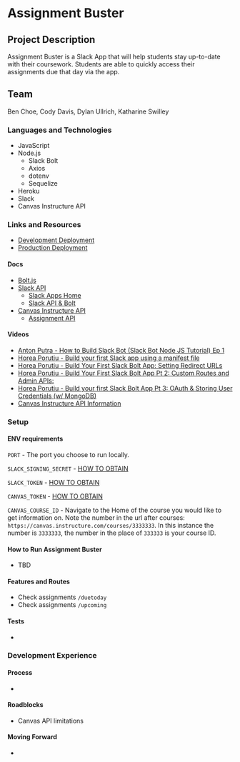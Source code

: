 # Assignment Buster

## Project Description

Assignment Buster is a Slack App that will help students stay up-to-date with their coursework. Students are able to quickly access their assignments due that day via the app.

## Team

Ben Choe, Cody Davis, Dylan Ullrich, Katharine Swilley

### Languages and Technologies

- JavaScript
- Node.js
  - Slack Bolt
  - Axios
  - dotenv
  - Sequelize
- Heroku
- Slack
- Canvas Instructure API

### Links and Resources

- [Development Deployment](https://slack-bot-assignments.herokuapp.com/)
- [Production Deployment]()

#### Docs

- [Bolt.js](https://slack.dev/bolt-js/concepts)
- [Slack API](https://api.slack.com)
  - [Slack Apps Home](https://api.slack.com/apps)
  - [Slack API & Bolt](https://api.slack.com/start/building/bolt-js)
- [Canvas Instructure API](https://canvas.instructure.com/doc/api/)
  - [Assignment API](https://canvas.instructure.com/doc/api/assignments.html)

#### Videos

- [Anton Putra - How to Build Slack Bot (Slack Bot Node JS Tutorial) Ep 1](https://www.youtube.com/watch?v=Awuh2I6iFb0)
- [Horea Porutiu - Build your first Slack app using a manifest file](https://www.youtube.com/watch?v=tnek1Rx6MKA)
- [Horea Porutiu - Build Your First Slack Bolt App: Setting Redirect URLs](https://www.youtube.com/watch?v=aycTE75-2Gc)
- [Horea Porutiu - Build Your First Slack Bolt App Pt 2: Custom Routes and Admin APIs:](https://www.youtube.com/watch?v=6w0xI4IEDt8)
- [Horea Porutiu - Build your first Slack Bolt App Pt 3: OAuth & Storing User Credentials (w/ MongoDB)](https://www.youtube.com/watch?v=sSfHz7j89Xk)
- [Canvas Instructure API Information](https://www.youtube.com/watch?v=LBQp0ls7mcI)

### Setup

#### ENV requirements

`PORT` - The port you choose to run locally.

`SLACK_SIGNING_SECRET` - [HOW TO OBTAIN](https://api.slack.com/authentication/verifying-requests-from-slack#verifying-requests-from-slack-using-signing-secrets__app-management-updates)

`SLACK_TOKEN` - [HOW TO OBTAIN](https://api.slack.com/authentication/token-types)

`CANVAS_TOKEN` - [HOW TO OBTAIN](https://canvas.instructure.com/profile/settings)

`CANVAS_COURSE_ID` - Navigate to the Home of the course you would like to get information on. Note the number in the url after courses: `https://canvas.instructure.com/courses/3333333`. In this instance the number is `3333333`, the number in the place of `333333` is your course ID.

#### How to Run Assignment Buster

- TBD

#### Features and Routes

- Check assignments `/duetoday`
- Check assignments `/upcoming`

#### Tests

-

### Development Experience

#### Process

-

#### Roadblocks

- Canvas API limitations

#### Moving Forward

-
